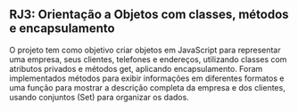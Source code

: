 ## RJ3: Orientação a Objetos com classes, métodos e encapsulamento

O projeto tem como objetivo criar objetos em JavaScript para representar uma empresa, seus clientes, telefones e endereços, utilizando classes com atributos privados e métodos get, aplicando encapsulamento. Foram implementados métodos para exibir informações em diferentes formatos e uma função para mostrar a descrição completa da empresa e dos clientes, usando conjuntos (Set) para organizar os dados.